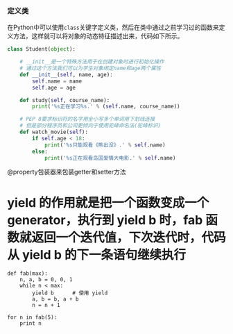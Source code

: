 

### 定义类

在Python中可以使用`class`关键字定义类，然后在类中通过之前学习过的函数来定义方法，这样就可以将对象的动态特征描述出来，代码如下所示。

```Python
class Student(object):

    # __init__是一个特殊方法用于在创建对象时进行初始化操作
    # 通过这个方法我们可以为学生对象绑定name和age两个属性
    def __init__(self, name, age):
        self.name = name
        self.age = age

    def study(self, course_name):
        print('%s正在学习%s.' % (self.name, course_name))

    # PEP 8要求标识符的名字用全小写多个单词用下划线连接
    # 但是部分程序员和公司更倾向于使用驼峰命名法(驼峰标识)
    def watch_movie(self):
        if self.age < 18:
            print('%s只能观看《熊出没》.' % self.name)
        else:
            print('%s正在观看岛国爱情大电影.' % self.name)
```


@property包装器来包装getter和setter方法


# yield 的作用就是把一个函数变成一个 generator，执行到 yield b 时，fab 函数就返回一个迭代值，下次迭代时，代码从 yield b 的下一条语句继续执行
```
def fab(max): 
    n, a, b = 0, 0, 1 
    while n < max: 
        yield b      # 使用 yield
        a, b = b, a + b 
        n = n + 1
 
for n in fab(5): 
    print n
```